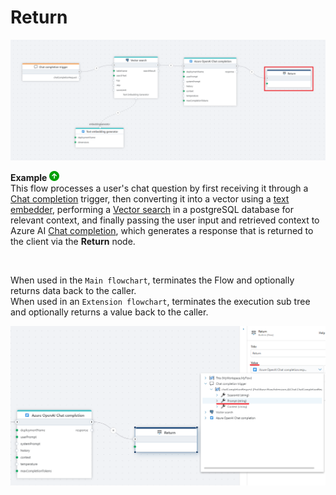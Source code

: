 # Return

![img](../../../../images/flow/builtIN-return.png)


**Example** ![img](../../../../images/strz.jpg)  
This flow processes a user's chat question by first receiving it through a [Chat completion](../../triggers/ai/chat-completion-trigger.md) trigger, then converting it into a vector using a [text embedder](../azure-ai/text-embedder.md), performing a [Vector search](../postgresql/vector-search.md) in a postgreSQL database for relevant context, and finally passing the user input and retrieved context to Azure AI [Chat completion](../azure-ai/chat-completion.md), which generates a response that is returned to the client via the **Return** node.

</br>


When used in the `Main flowchart`, terminates the Flow and optionally returns data back to the caller.  
When used in an `Extension flowchart`, terminates the execution sub tree and optionally returns a value back to the caller.



![img](../../../../images/flow/builtIN-return2.png)